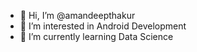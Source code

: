 - 👋 Hi, I’m @amandeepthakur
- 👀 I’m interested in Android Development
- 🌱 I’m currently learning Data Science


<!---
amandeepthakur/amandeepthakur is a ✨ special ✨ repository because its `README.md` (this file) appears on your GitHub profile.
You can click the Preview link to take a look at your changes.
--->
